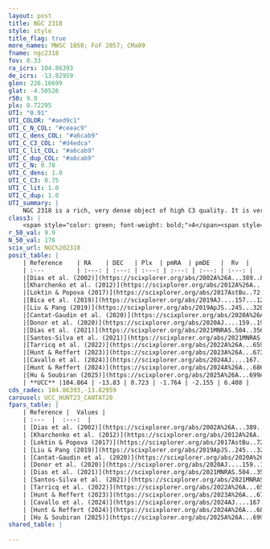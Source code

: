 ```yaml
---
layout: post
title: NGC 2318
style: style
title_flag: true
more_names: MWSC 1050; FoF 2057; CMa09
fname: ngc2318
fov: 0.33
ra_icrs: 104.86393
de_icrs: -13.82959
glon: 226.16699
glat: -4.50526
r50: 9.9
plx: 0.72295
UTI: "0.91"
UTI_COLOR: "#aed9c1"
UTI_C_N_COL: "#ceeac9"
UTI_C_dens_COL: "#a6cab9"
UTI_C_C3_COL: "#d4edca"
UTI_C_lit_COL: "#a6cab9"
UTI_C_dup_COL: "#a6cab9"
UTI_C_N: 0.78
UTI_C_dens: 1.0
UTI_C_C3: 0.75
UTI_C_lit: 1.0
UTI_C_dup: 1.0
UTI_summary: |
    NGC 2318 is a rich, very dense object of high C3 quality. It is very well-studied in the literature.
class3: |
    <span style="color: green; font-weight: bold;">A</span><span style="color: #FFC300; font-weight: bold;">B</span>
r_50_val: 9.9
N_50_val: 176
scix_url: NGC%202318
posit_table: |
    | Reference    | RA    | DEC   | Plx  | pmRA  | pmDE   |  Rv  |
    | :---         | :---: | :---: | :---: | :---: | :---: | :---: |
    |[Dias et al. (2002)](https://scixplorer.org/abs/2002A%26A...389..871D) | 104.862 | -13.698 | -- | -1.04 | 0.17 | -- |
    |[Kharchenko et al. (2012)](https://scixplorer.org/abs/2012A%26A...543A.156K) | 104.87 | -13.662 | -- | 0.54 | 2.43 | -- |
    |[Loktin & Popova (2017)](https://scixplorer.org/abs/2017AstBu..72..257L) | 104.865 | -13.697 | -- | 0.293 | 0.55 | -- |
    |[Bica et al. (2019)](https://scixplorer.org/abs/2019AJ....157...12B) | 104.877 | -13.704 | -- | -- | -- | -- |
    |[Liu & Pang (2019)](https://scixplorer.org/abs/2019ApJS..245...32L) | 104.862 | -13.809 | 0.712 | -1.778 | -2.148 | -- |
    |[Cantat-Gaudin et al. (2020)](https://scixplorer.org/abs/2020A%26A...640A...1C) | 104.854 | -13.822 | 0.716 | -1.781 | -2.198 | -- |
    |[Donor et al. (2020)](https://scixplorer.org/abs/2020AJ....159..199D) | 104.87 | -13.662 | -- | -1.94 | -2.3 | 8.6 |
    |[Dias et al. (2021)](https://scixplorer.org/abs/2021MNRAS.504..356D) | 104.865 | -13.822 | 0.717 | -1.781 | -2.194 | 8.652 |
    |[Santos-Silva et al. (2021)](https://scixplorer.org/abs/2021MNRAS.508.1033S) | 104.87 | -13.81 | 0.71 | -1.78 | -2.18 | -- |
    |[Tarricq et al. (2022)](https://scixplorer.org/abs/2022A%26A...659A..59T) | 104.877 | -13.892 | 0.716 | -1.758 | -2.151 | -- |
    |[Hunt & Reffert (2023)](https://scixplorer.org/abs/2023A%26A...673A.114H) | 104.873 | -13.759 | 0.706 | -1.768 | -2.136 | 4.313 |
    |[Cavallo et al. (2024)](https://scixplorer.org/abs/2024AJ....167...12C) | 104.86 | -13.813 | 0.712 | -- | -- | -- |
    |[Hunt & Reffert (2024)](https://scixplorer.org/abs/2024A%26A...686A..42H) | 104.873 | -13.759 | 0.706 | -1.768 | -2.136 | 4.313 |
    |[Hu & Soubiran (2025)](https://scixplorer.org/abs/2025A%26A...699A.246H) | 104.86 | -13.813 | -- | -- | -- | -- |
    | **UCC** |104.864 | -13.83 | 0.723 | -1.764 | -2.155 | 6.408 | 
cds_radec: 104.86393,-13.82959
carousel: UCC_HUNT23_CANTAT20
fpars_table: |
    | Reference |  Values |
    | :---  |  :---:  |
    | [Dias et al. (2002)](https://scixplorer.org/abs/2002A%26A...389..871D) | `E(B-V)=0.65, Dist=1335.0, Age=7.7` |
    | [Kharchenko et al. (2012)](https://scixplorer.org/abs/2012A%26A...543A.156K) | `e_bv=0.437, distance=1713, log_age=8.75` |
    | [Loktin & Popova (2017)](https://scixplorer.org/abs/2017AstBu..72..257L) | `E(B-V)=0.308, Dmod=11.641, logt=8.81` |
    | [Liu & Pang (2019)](https://scixplorer.org/abs/2019ApJS..245...32L) | `Age=1.15, Z=-0.5` |
    | [Cantat-Gaudin et al. (2020)](https://scixplorer.org/abs/2020A%26A...640A...1C) | `AVNN=0.89, DMNN=10.72, AgeNN=8.64` |
    | [Donor et al. (2020)](https://scixplorer.org/abs/2020AJ....159..199D) | `Fe/H=-0.03` |
    | [Dias et al. (2021)](https://scixplorer.org/abs/2021MNRAS.504..356D) | `Av=0.954, Dist=1227, logage=8.726, [Fe/H]=0.009` |
    | [Santos-Silva et al. (2021)](https://scixplorer.org/abs/2021MNRAS.508.1033S) | `AVPM=1.08, AVPf=1.08, DPM=1346, DPf=1219.0, AgeM=329.0, AgeF=325, [Fe/H]M=0.07, [Fe/H]f=0.14` |
    | [Tarricq et al. (2022)](https://scixplorer.org/abs/2022A%26A...659A..59T) | `Dist=1347, logAgeNN=8.65` |
    | [Hunt & Reffert (2023)](https://scixplorer.org/abs/2023A%26A...673A.114H) | `AV50=0.86, diffAV50=1.528, MOD50=10.579, logAge50=8.659` |
    | [Cavallo et al. (2024)](https://scixplorer.org/abs/2024AJ....167...12C) | `AV50=0.92, dMod50=10.82, logAge50=8.76, [Fe/H]50=0.59` |
    | [Hunt & Reffert (2024)](https://scixplorer.org/abs/2024A%26A...686A..42H) | `MassJ=745.731` |
    | [Hu & Soubiran (2025)](https://scixplorer.org/abs/2025A%26A...699A.246H) | `MA22=-0.16, MA23f=-0.32, MZ23=-0.23, MK24=-0.17, MF24=-0.19` |
shared_table: |
    
---
```

